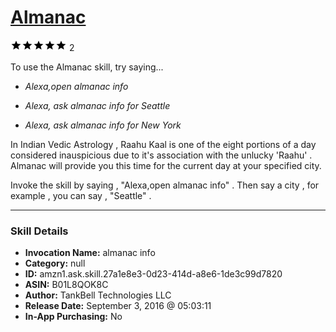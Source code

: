 # [Almanac](http://alexa.amazon.com/#skills/amzn1.ask.skill.27a1e8e3-0d23-414d-a8e6-1de3c99d7820)
![5 stars](../../images/ic_star_black_18dp_1x.png)![5 stars](../../images/ic_star_black_18dp_1x.png)![5 stars](../../images/ic_star_black_18dp_1x.png)![5 stars](../../images/ic_star_black_18dp_1x.png)![5 stars](../../images/ic_star_black_18dp_1x.png) 2

To use the Almanac skill, try saying...

* *Alexa,open almanac info*

* *Alexa, ask almanac info for Seattle*

* *Alexa, ask almanac info for New York*

In Indian Vedic Astrology , Raahu Kaal is one of the eight portions of a day considered inauspicious due to it's association with the unlucky 'Raahu' . Almanac will provide you this time for the current day at your specified city. 

Invoke the skill by saying , "Alexa,open almanac info" . Then say a city , for example , you can say , "Seattle" .

***

### Skill Details

* **Invocation Name:** almanac info
* **Category:** null
* **ID:** amzn1.ask.skill.27a1e8e3-0d23-414d-a8e6-1de3c99d7820
* **ASIN:** B01L8QOK8C
* **Author:** TankBell Technologies LLC
* **Release Date:** September 3, 2016 @ 05:03:11
* **In-App Purchasing:** No
